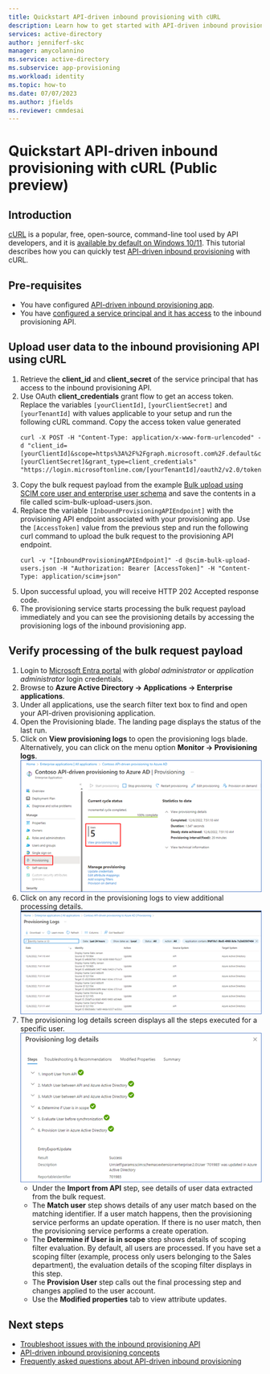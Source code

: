 ```yaml
---
title: Quickstart API-driven inbound provisioning with cURL
description: Learn how to get started with API-driven inbound provisioning using cURL
services: active-directory
author: jenniferf-skc
manager: amycolannino
ms.service: active-directory
ms.subservice: app-provisioning
ms.workload: identity
ms.topic: how-to
ms.date: 07/07/2023
ms.author: jfields
ms.reviewer: cmmdesai
---
```


# Quickstart API-driven inbound provisioning with cURL (Public preview)

## Introduction
[cURL](https://curl.se/) is a popular, free, open-source, command-line tool used by API developers, and it is [available by default on Windows 10/11](https://curl.se/windows/microsoft.html). This tutorial describes how you can quickly test [API-driven inbound provisioning](inbound-provisioning-api-concepts.md) with cURL. 

## Pre-requisites

* You have configured [API-driven inbound provisioning app](inbound-provisioning-api-configure-app.md). 
* You have [configured a service principal and it has access](inbound-provisioning-api-grant-access.md) to the inbound provisioning API.

## Upload user data to the inbound provisioning API using cURL

1. Retrieve the **client_id** and **client_secret** of the service principal that has access to the inbound provisioning API. 
1. Use OAuth **client_credentials** grant flow to get an access token. Replace the variables `[yourClientId]`, `[yourClientSecret]` and `[yourTenantId]` with values applicable to your setup and run the following cURL command. Copy the access token value generated 
     ```
     curl -X POST -H "Content-Type: application/x-www-form-urlencoded" -d "client_id=[yourClientId]&scope=https%3A%2F%2Fgraph.microsoft.com%2F.default&client_secret=[yourClientSecret]&grant_type=client_credentials" "https://login.microsoftonline.com/[yourTenantId]/oauth2/v2.0/token"
     ```
1. Copy the bulk request payload from the example [Bulk upload using SCIM core user and enterprise user schema](/graph/api/synchronization-synchronizationjob-post-bulkupload#example-1-bulk-upload-using-scim-core-user-and-enterprise-user-schema) and save the contents in a file called scim-bulk-upload-users.json.
1. Replace the variable `[InboundProvisioningAPIEndpoint]` with the provisioning API endpoint associated with your provisioning app. Use the `[AccessToken]` value from the previous step and run the following curl command to upload the bulk request to the provisioning API endpoint. 
     ```
     curl -v "[InboundProvisioningAPIEndpoint]" -d @scim-bulk-upload-users.json -H "Authorization: Bearer [AccessToken]" -H "Content-Type: application/scim+json"
     ```
1. Upon successful upload, you will receive HTTP 202 Accepted response code. 
1. The provisioning service starts processing the bulk request payload immediately and you can see the provisioning details by accessing the provisioning logs of the inbound provisioning app. 

## Verify processing of the bulk request payload

1. Login to [Microsoft Entra portal](https://entra.microsoft.com) with *global administrator* or *application administrator* login credentials.
1. Browse to **Azure Active Directory -> Applications -> Enterprise applications**.
1. Under all applications, use the search filter text box to find and open your API-driven provisioning application.
1. Open the Provisioning blade. The landing page displays the status of the last run.
1. Click on **View provisioning logs** to open the provisioning logs blade. Alternatively, you can click on the menu option **Monitor -> Provisioning logs**.
     [![Screenshot of provisioning logs in menu.](media/inbound-provisioning-api-curl-tutorial/access-provisioning-logs.png)](media/inbound-provisioning-api-curl-tutorial/access-provisioning-logs.png#lightbox)
1. Click on any record in the provisioning logs to view additional processing details.
     [![Screenshot of provisioning logs records.](media/inbound-provisioning-api-curl-tutorial/provisioning-log-records.png)](media/inbound-provisioning-api-curl-tutorial/provisioning-log-records.png#lightbox)
1. The provisioning log details screen displays all the steps executed for a specific user. 
     [![Screenshot of provisioning logs details.](media/inbound-provisioning-api-curl-tutorial/provisioning-log-details.png)](media/inbound-provisioning-api-curl-tutorial/provisioning-log-details.png#lightbox)
     * Under the **Import from API** step, see details of user data extracted from the bulk request.
     * The **Match user** step shows details of any user match based on the matching identifier. If a user match happens, then the provisioning service performs an update operation. If there is no user match, then the provisioning service performs a create operation.
     * The **Determine if User is in scope** step shows details of scoping filter evaluation. By default, all users are processed. If you have set a scoping filter (example, process only users belonging to the Sales department), the evaluation details of the scoping filter displays in this step.
     * The **Provision User** step calls out the final processing step and changes applied to the user account.
     * Use the **Modified properties** tab to view attribute updates.

## Next steps
- [Troubleshoot issues with the inbound provisioning API](inbound-provisioning-api-issues.md)
- [API-driven inbound provisioning concepts](inbound-provisioning-api-concepts.md)
- [Frequently asked questions about API-driven inbound provisioning](inbound-provisioning-api-faqs.md)

